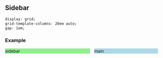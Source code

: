 ## Sidebar
```css
display: grid;
grid-template-columns: 20em auto;
gap: 1em;
```

### Example

<nav style="display: grid; grid-template-columns: 20em auto; gap: 1em">
    <aside style="background: lightgreen">sidebar</aside>
    <main style="background: lightblue">main</main>
</nav>
